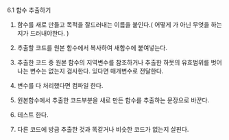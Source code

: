 6.1 함수 추출하기

1. 함수를 새로 만들고 목적을 잘드러내는 이름을 붙인다.( 어떻게 가 아닌 무엇을 하는지가 드러내야한다. )

2. 추출할 코드를 원본 함수에서 복사하여 새함수에 붙여넣는다.

3. 추출한 코드 중 원본 함수의 지역변수를 참조하거나 추출한 하뭇의 유효범위를 벗어나는 변수는 없는지 검사한다. 있다면 매개변수로 전달한다.

4. 변수를 다 처리했다면 컴파일 한다.

5. 원본함수에서 추출한 코드부분을 새로 만든 함수를 추출하는 문장으로 바꾼다. 

6. 테스트 한다.

7. 다른 코드에 방금 추출한 것과 똑같거나 비슷한 코드가 없는지 살핀다.

   